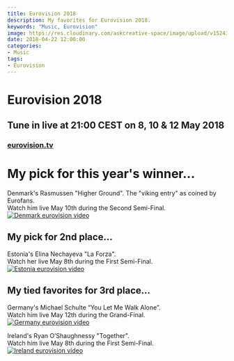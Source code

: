 ```yaml
---
title: Eurovision 2018
description: My favorites for Eurovision 2018.
keywords: "Music, Eurovision"
image: https://res.cloudinary.com/askcreative-space/image/upload/v1524386303/Optimized-eurovision2018_fghtww.jpg
date: 2018-04-22 12:00:00
categories:
- Music
tags:
- Eurovision
---
```

# Eurovision 2018

## Tune in live at 21:00 CEST on 8, 10 & 12 May 2018
### [eurovision.tv](https://eurovision.tv/)

# My pick for this year's winner...
Denmark's Rasmussen "Higher Ground". The "viking entry" as coined by Eurofans.  
Watch him live May 10th during the Second Semi-Final.   
[![Denmark eurovision video](http://img.youtube.com/vi/XmboaW4N56A/0.jpg)](http://www.youtube.com/watch?v=XmboaW4N56A "Denmark")  

## My pick for 2nd place...
Estonia's Elina Nechayeva "La Forza".  
Watch her live May 8th during the First Semi-Final.  
[![Estonia eurovision video](http://img.youtube.com/vi/76KOUIfDry8/0.jpg)](http://www.youtube.com/watch?v=76KOUIfDry8 "Estonia")  

## My tied favorites for 3rd place...  
Germany's Michael Schulte “You Let Me Walk Alone”.  
Watch him live May 12th during the Grand-Final.  
[![Germany eurovision video](http://img.youtube.com/vi/GxP3WlahA_g/0.jpg)](http://www.youtube.com/watch?v=GxP3WlahA_g "Germany")  

Ireland's Ryan O’Shaughnessy "Together".  
Watch him live May 8th during the First Semi-Final.  
[![Ireland eurovision video](http://img.youtube.com/vi/lod7tMM-LCM/0.jpg)](http://www.youtube.com/watch?v=lod7tMM-LCM "Ireland")  